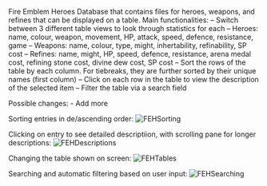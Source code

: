 Fire Emblem Heroes Database that contains files for heroes, weapons, and refines that can be displayed on a table.
Main functionalities:
	– Switch between 3 different table views to look through statistics for each
		– Heroes: name, colour, weapon, movement, HP, attack, speed, defence, resistance, game
		– Weapons: name, colour, type, might, inhertability, refinability, SP cost
		– Refines: name, might, HP, speed, defence, resistance, arena medal cost, refining stone cost, divine dew cost, SP cost
	– Sort the rows of the table by each column. For tiebreaks, they are further sorted by their unique names (first column)
	– Click on each row in the table to view the description of the selected item
	– Filter the table via a search field

Possible changes:
	- Add more 
	
Sorting entries in de/ascending order:
![FEHSorting](https://user-images.githubusercontent.com/47302107/137359822-e9a16ad0-e6d3-4d94-a356-a96606679569.gif)

Clicking on entry to see detailed descriptiion, with scrolling pane for longer descriptions:
![FEHDescriptions](https://user-images.githubusercontent.com/47302107/137361712-6c5047ae-6c31-4a29-8520-b47790d57b11.gif)

Changing the table shown on screen:
![FEHTables](https://user-images.githubusercontent.com/47302107/137361721-7bbf3662-7256-41e8-8218-c2cf2cd4b569.gif)

Searching and automatic filtering based on user input:
![FEHSearching](https://user-images.githubusercontent.com/47302107/137361733-633402d1-366a-4e5b-a953-32cf28e45554.gif)
